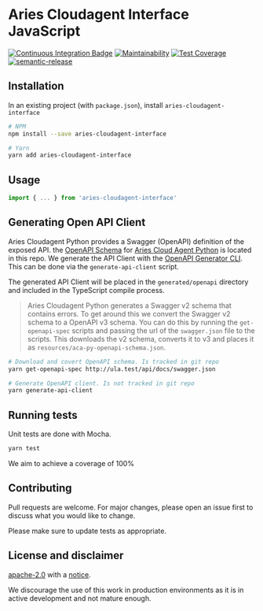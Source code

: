# Aries Cloudagent Interface JavaScript

[![Continuous Integration Badge](https://github.com/ula-aca/aries-cloudagent-interface-javascript/workflows/Continuous%20Integration/badge.svg)](https://github.com/ula-aca/aries-cloudagent-interface-javascript/actions?query=workflow%3A%22Continuous+Integration%22)
[![Maintainability](https://api.codeclimate.com/v1/badges/07f0987be83ea6b06741/maintainability)](https://codeclimate.com/github/ula-aca/aries-cloudagent-interface-javascript/maintainability)
[![Test Coverage](https://api.codeclimate.com/v1/badges/07f0987be83ea6b06741/test_coverage)](https://codeclimate.com/github/ula-aca/aries-cloudagent-interface-javascript/test_coverage)
[![semantic-release](https://img.shields.io/badge/%20%20%F0%9F%93%A6%F0%9F%9A%80-semantic--release-e10079.svg)](https://github.com/semantic-release/semantic-release)

## Installation

In an existing project (with `package.json`), install `aries-cloudagent-interface`

```bash
# NPM
npm install --save aries-cloudagent-interface

# Yarn
yarn add aries-cloudagent-interface
```

## Usage

```typescript
import { ... } from 'aries-cloudagent-interface'
```

## Generating Open API Client

Aries Cloudagent Python provides a Swagger (OpenAPI) definition of the exposed API. the [OpenAPI Schema](resources/aca-py-openapi-schema.json) for [Aries Cloud Agent Python](https://github.com/hyperledger/aries-cloudagent-python) is located in this repo. We generate the API Client with the [OpenAPI Generator CLI](https://github.com/openapitools/openapi-generator-cli). This can be done via the `generate-api-client` script.

The generated API Client will be placed in the `generated/openapi` directory and included in the TypeScript compile process.

> Aries Cloudagent Python generates a Swagger v2 schema that contains errors. To get around this we convert the Swagger v2 schema to a OpenAPI v3 schema. You can do this by running the `get-openapi-spec` scripts and passing the url of the `swagger.json` file to the scripts. This downloads the v2 schema, converts it to v3 and places it as `resources/aca-py-openapi-schema.json`.

```bash
# Download and covert OpenAPI schema. Is tracked in git repo
yarn get-openapi-spec http://ula.test/api/docs/swagger.json

# Generate OpenAPI client. Is not tracked in git repo
yarn generate-api-client
```

## Running tests

Unit tests are done with Mocha.

```bash
yarn test
```

We aim to achieve a coverage of 100%

## Contributing

Pull requests are welcome. For major changes, please open an issue first to discuss what you would like to change.

Please make sure to update tests as appropriate.

## License and disclaimer

[apache-2.0](https://choosealicense.com/licenses/apache-2.0/) with a [notice](NOTICE).

We discourage the use of this work in production environments as it is in active development and not mature enough.
